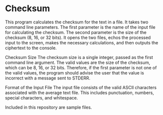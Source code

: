 # Checksum

This program calculates the checksum for the text in a file. It takes two command line parameters. The first parameter is the name of the input file for calculating the checksum. The second parameter is the size of the checksum (8, 16, or 32 bits).  It opens the two files, echos the processed input to the screen, makes the necessary calculations, and then outputs the ciphertext to the console.

Checksum Size
The checksum size is a single integer, passed as the first command line argument. The valid values are the size of the checksum, which can be 8, 16, or 32 bits. Therefore, if the first parameter is not one of the valid values, the program should advise the user that the value is incorrect with a message sent to STDERR.

Format of the Input File
The input file consists of the valid ASCII characters associated with the average text file. This includes punctuation, numbers, special characters, and whitespace.

Included in this repository are sample files.

